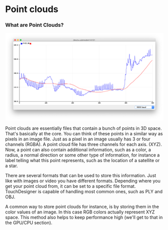 # Point clouds

### What are Point Clouds?

![In The Eyes of The Animal by Marshmallow Laser Feast](../../../.gitbook/assets/image%20%282%29.png)

Point clouds are essentially files that contain a bunch of points in 3D space. That's basically at the core. You can think of these points in a similar way as pixels in an image file. Just as a pixel in an image usually has 3 or four channels \(RGBA\). A point cloud file has three channels for each axis. \(XYZ\). Now, a point can also contain additional information, such as a color, a radius, a normal direction or some other type of information, for instance a label telling what this point represents, such as the location of a satellite or a star.

There are several formats that can be used to store this information. Just like with images or video you have different formats. Depending where you get your point cloud from, it can be set to a specific file format. TouchDesigner is capable of handling most common ones, such as PLY and OBJ. 

A common way to store point clouds for instance, is by storing them in the color values of an image. In this case RGB colors actually represent XYZ space. This method also helps to keep performance high \(we'll get to that in the GPU/CPU section\).





